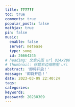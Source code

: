 ```yaml
---
title: ??????
toc: true
comments: true
popular_posts: false
mathjax: true
pin: false
music:
  enable: false
  server: netease
  type: song
  id: 26664345
# headimg: 文章头图 url 824x280
# thumbnail: 标题右边缩略图 url
abstract: '即将开启！'
message: '即将开启！'
date: 2023-03-09 22:40:24
tags:
categories:
keywords:
password: 20230309
---
```

